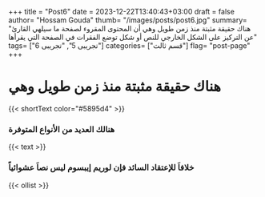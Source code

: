 +++
title = "Post6"
date = 2023-12-22T13:40:43+03:00
draft = false
author= "Hossam Gouda"
thumb= "/images/posts/post6.jpg"
summary= "هناك حقيقة مثبتة منذ زمن طويل وهي أن المحتوى المقروء لصفحة ما سيلهي القارئ عن التركيز على الشكل الخارجي للنص أو شكل توضع الفقرات في الصفحة التي يقرأها"
tags= ["تجريبى 5", "تجريبى 6"]
categories= ["قسم ثالث"]
flag= "post-page"
+++

# هناك حقيقة مثبتة منذ زمن طويل وهي

{{< shortText color="#5895d4" >}}

### هنالك العديد من الأنواع المتوفرة

{{< text >}}

### خلافاَ للإعتقاد السائد فإن لوريم إيبسوم ليس نصاَ عشوائياً

{{< ollist >}}
